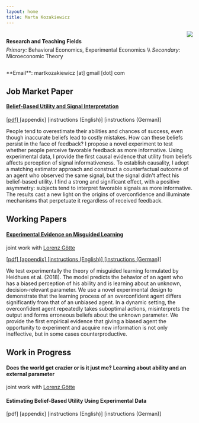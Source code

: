 ```yaml
---
layout: home
title: Marta Kozakiewicz
---
```


<img class="profile-picture" align="right" src="{{site.path}}/assets/photo.jpg">


<!-- <p style="font-size:100%;padding-bottom:0;margin-bottom:1.4em;margin-top:2.5em;line-height: 0em;"> I am currently on the job market. &nbsp;
 In my current research I focus on beliefs formation and learning.</p> -->


<!-- <p style="font-size:18px;font-weight=bold;">Research and Teaching Fields </p> -->
<p style="font-size:100%;font-weight:bold;padding-bottom:0;margin-bottom:1em;margin-top:3em;line-height: 0em;">Research and Teaching Fields</p>
<span style="font-size:100%;font-style:italic"> Primary:</span>  <span style="font-size:100%;"> Behavioral Economics, Experimental Economics</span> \\
<span style="font-size:100%;;font-style:italic"> Secondary:</span> <span style="font-size:100%"> Microeconomic Theory</span> 

<div  style="margin-bottom:2em;"> </div> 
**Email**: martkozakiewicz [at] gmail [dot] com


## Job Market Paper

#### [Belief-Based Utility and Signal Interpretation]({{site.path}}/assets/kozakiewicz_jmp.pdf)
<p class="paper-links"> 
 <a  href="{{site.path}}/assets/kozakiewicz_jmp.pdf">[pdf] </a>
 [appendix]
 [instructions (English)]
 [instructions (German)]
</p>

<p class="abstract">
People tend to overestimate their abilities and chances of success, even though
inaccurate beliefs lead to costly mistakes. How can these beliefs persist in the face of
feedback? I propose a novel experiment to test whether people perceive favorable
feedback as more informative. Using experimental data, I provide the first causal
evidence that utility from beliefs affects perception of signal informativeness. To
establish causality, I adopt a matching estimator approach and construct a counterfactual outcome of an agent who observed the same signal, but the signal didn't affect his belief-based utility. I find a strong and significant effect, with a positive
asymmetry: subjects tend to interpret favorable signals as more informative. The
results cast a new light on the origins of overconfidence and illuminate mechanisms
that perpetuate it regardless of received feedback.
</p>


## Working Papers

#### [Experimental Evidence on Misguided Learning]({{site.path}}/assets/ML_paper.pdf)
<p class="co-author"> 
 joint work  with <a  href="https://www.iame.uni-bonn.de/people/lorenz-goette">Lorenz Götte </a> 
</p>
<p class="paper-links"> 
 <a  href="{{site.path}}/assets/ML_paper.pdf">[pdf] </a> 
 <a  href="{{site.path}}/assets/ML_paper_online_appendix.pdf">[appendix] </a> 
 <a  href="{{site.path}}/assets/ML_instructions_EN.zip">[instructions (English)] </a> 
 <a  href="{{site.path}}/assets/ML_instructions_DE.zip">[instructions (German)] </a> 
</p>
<p class="abstract">
 We  test  experimentally  the  theory  of  misguided  learning  formulated  by  Heidhues et al. (2018).  The model predicts the behavior of an agent who has a biased perception of his ability and is learning about an unknown, decision-relevant parameter.  We use a novel experimental design to demonstrate that the learning process of an overconfident agent differs significantly from that of an unbiased agent.  In a dynamic setting, the overconfident agent repeatedly takes suboptimal actions, misinterprets  the  output  and  forms  erroneous  beliefs  about  the  unknown  parameter. We provide the first empirical evidence that giving a biased agent the opportunity to experiment and acquire new information is not only ineffective, but in some cases counterproductive.
</p>

## Work in Progress

#### Does the world get crazier or is it just me? Learning about ability and an external parameter
<p class="co-author"> 
 joint work with <a  href="https://www.iame.uni-bonn.de/people/lorenz-goette">Lorenz Götte </a> 
</p>
<p class="abstract">
</p>


#### Estimating Belief-Based Utility Using Experimental Data

<p class="paper-links"> 
 [pdf]
 [appendix]
 [instructions (English)]
 [instructions (German)]
</p>

<p class="abstract">
</p>

